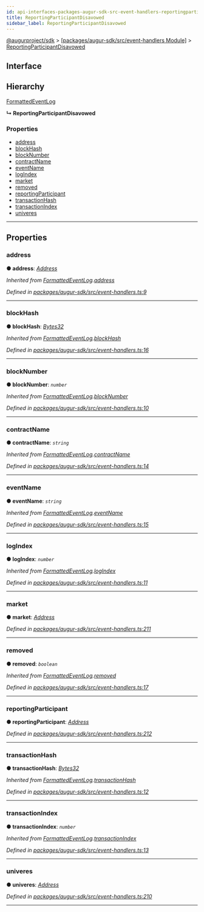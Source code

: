 ```yaml
---
id: api-interfaces-packages-augur-sdk-src-event-handlers-reportingparticipantdisavowed
title: ReportingParticipantDisavowed
sidebar_label: ReportingParticipantDisavowed
---
```


[@augurproject/sdk](api-readme.md) > [[packages/augur-sdk/src/event-handlers Module]](api-modules-packages-augur-sdk-src-event-handlers-module.md) > [ReportingParticipantDisavowed](api-interfaces-packages-augur-sdk-src-event-handlers-reportingparticipantdisavowed.md)

## Interface

## Hierarchy

 [FormattedEventLog](api-interfaces-packages-augur-sdk-src-event-handlers-formattedeventlog.md)

**↳ ReportingParticipantDisavowed**

### Properties

* [address](api-interfaces-packages-augur-sdk-src-event-handlers-reportingparticipantdisavowed.md#address)
* [blockHash](api-interfaces-packages-augur-sdk-src-event-handlers-reportingparticipantdisavowed.md#blockhash)
* [blockNumber](api-interfaces-packages-augur-sdk-src-event-handlers-reportingparticipantdisavowed.md#blocknumber)
* [contractName](api-interfaces-packages-augur-sdk-src-event-handlers-reportingparticipantdisavowed.md#contractname)
* [eventName](api-interfaces-packages-augur-sdk-src-event-handlers-reportingparticipantdisavowed.md#eventname)
* [logIndex](api-interfaces-packages-augur-sdk-src-event-handlers-reportingparticipantdisavowed.md#logindex)
* [market](api-interfaces-packages-augur-sdk-src-event-handlers-reportingparticipantdisavowed.md#market)
* [removed](api-interfaces-packages-augur-sdk-src-event-handlers-reportingparticipantdisavowed.md#removed)
* [reportingParticipant](api-interfaces-packages-augur-sdk-src-event-handlers-reportingparticipantdisavowed.md#reportingparticipant)
* [transactionHash](api-interfaces-packages-augur-sdk-src-event-handlers-reportingparticipantdisavowed.md#transactionhash)
* [transactionIndex](api-interfaces-packages-augur-sdk-src-event-handlers-reportingparticipantdisavowed.md#transactionindex)
* [univeres](api-interfaces-packages-augur-sdk-src-event-handlers-reportingparticipantdisavowed.md#univeres)

---

## Properties

<a id="address"></a>

###  address

**● address**: *[Address](api-modules-packages-augur-sdk-src-event-handlers-module.md#address)*

*Inherited from [FormattedEventLog](api-interfaces-packages-augur-sdk-src-event-handlers-formattedeventlog.md).[address](api-interfaces-packages-augur-sdk-src-event-handlers-formattedeventlog.md#address)*

*Defined in [packages/augur-sdk/src/event-handlers.ts:9](https://github.com/AugurProject/augur/blob/b4365d6894/packages/augur-sdk/src/event-handlers.ts#L9)*

___
<a id="blockhash"></a>

###  blockHash

**● blockHash**: *[Bytes32](api-modules-packages-augur-sdk-src-event-handlers-module.md#bytes32)*

*Inherited from [FormattedEventLog](api-interfaces-packages-augur-sdk-src-event-handlers-formattedeventlog.md).[blockHash](api-interfaces-packages-augur-sdk-src-event-handlers-formattedeventlog.md#blockhash)*

*Defined in [packages/augur-sdk/src/event-handlers.ts:16](https://github.com/AugurProject/augur/blob/b4365d6894/packages/augur-sdk/src/event-handlers.ts#L16)*

___
<a id="blocknumber"></a>

###  blockNumber

**● blockNumber**: *`number`*

*Inherited from [FormattedEventLog](api-interfaces-packages-augur-sdk-src-event-handlers-formattedeventlog.md).[blockNumber](api-interfaces-packages-augur-sdk-src-event-handlers-formattedeventlog.md#blocknumber)*

*Defined in [packages/augur-sdk/src/event-handlers.ts:10](https://github.com/AugurProject/augur/blob/b4365d6894/packages/augur-sdk/src/event-handlers.ts#L10)*

___
<a id="contractname"></a>

###  contractName

**● contractName**: *`string`*

*Inherited from [FormattedEventLog](api-interfaces-packages-augur-sdk-src-event-handlers-formattedeventlog.md).[contractName](api-interfaces-packages-augur-sdk-src-event-handlers-formattedeventlog.md#contractname)*

*Defined in [packages/augur-sdk/src/event-handlers.ts:14](https://github.com/AugurProject/augur/blob/b4365d6894/packages/augur-sdk/src/event-handlers.ts#L14)*

___
<a id="eventname"></a>

###  eventName

**● eventName**: *`string`*

*Inherited from [FormattedEventLog](api-interfaces-packages-augur-sdk-src-event-handlers-formattedeventlog.md).[eventName](api-interfaces-packages-augur-sdk-src-event-handlers-formattedeventlog.md#eventname)*

*Defined in [packages/augur-sdk/src/event-handlers.ts:15](https://github.com/AugurProject/augur/blob/b4365d6894/packages/augur-sdk/src/event-handlers.ts#L15)*

___
<a id="logindex"></a>

###  logIndex

**● logIndex**: *`number`*

*Inherited from [FormattedEventLog](api-interfaces-packages-augur-sdk-src-event-handlers-formattedeventlog.md).[logIndex](api-interfaces-packages-augur-sdk-src-event-handlers-formattedeventlog.md#logindex)*

*Defined in [packages/augur-sdk/src/event-handlers.ts:11](https://github.com/AugurProject/augur/blob/b4365d6894/packages/augur-sdk/src/event-handlers.ts#L11)*

___
<a id="market"></a>

###  market

**● market**: *[Address](api-modules-packages-augur-sdk-src-event-handlers-module.md#address)*

*Defined in [packages/augur-sdk/src/event-handlers.ts:211](https://github.com/AugurProject/augur/blob/b4365d6894/packages/augur-sdk/src/event-handlers.ts#L211)*

___
<a id="removed"></a>

###  removed

**● removed**: *`boolean`*

*Inherited from [FormattedEventLog](api-interfaces-packages-augur-sdk-src-event-handlers-formattedeventlog.md).[removed](api-interfaces-packages-augur-sdk-src-event-handlers-formattedeventlog.md#removed)*

*Defined in [packages/augur-sdk/src/event-handlers.ts:17](https://github.com/AugurProject/augur/blob/b4365d6894/packages/augur-sdk/src/event-handlers.ts#L17)*

___
<a id="reportingparticipant"></a>

###  reportingParticipant

**● reportingParticipant**: *[Address](api-modules-packages-augur-sdk-src-event-handlers-module.md#address)*

*Defined in [packages/augur-sdk/src/event-handlers.ts:212](https://github.com/AugurProject/augur/blob/b4365d6894/packages/augur-sdk/src/event-handlers.ts#L212)*

___
<a id="transactionhash"></a>

###  transactionHash

**● transactionHash**: *[Bytes32](api-modules-packages-augur-sdk-src-event-handlers-module.md#bytes32)*

*Inherited from [FormattedEventLog](api-interfaces-packages-augur-sdk-src-event-handlers-formattedeventlog.md).[transactionHash](api-interfaces-packages-augur-sdk-src-event-handlers-formattedeventlog.md#transactionhash)*

*Defined in [packages/augur-sdk/src/event-handlers.ts:12](https://github.com/AugurProject/augur/blob/b4365d6894/packages/augur-sdk/src/event-handlers.ts#L12)*

___
<a id="transactionindex"></a>

###  transactionIndex

**● transactionIndex**: *`number`*

*Inherited from [FormattedEventLog](api-interfaces-packages-augur-sdk-src-event-handlers-formattedeventlog.md).[transactionIndex](api-interfaces-packages-augur-sdk-src-event-handlers-formattedeventlog.md#transactionindex)*

*Defined in [packages/augur-sdk/src/event-handlers.ts:13](https://github.com/AugurProject/augur/blob/b4365d6894/packages/augur-sdk/src/event-handlers.ts#L13)*

___
<a id="univeres"></a>

###  univeres

**● univeres**: *[Address](api-modules-packages-augur-sdk-src-event-handlers-module.md#address)*

*Defined in [packages/augur-sdk/src/event-handlers.ts:210](https://github.com/AugurProject/augur/blob/b4365d6894/packages/augur-sdk/src/event-handlers.ts#L210)*

___

